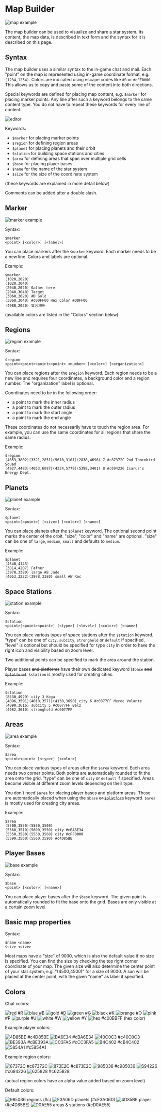 # Map Builder

![map example](assets/mapExample.jpg)

The map builder can be used to visualize and share a star system. Its content, the map data, is described in text form and the syntax for it is described on this page.

## Syntax

The map builder uses a similar syntax to the in-game chat and mail. Each "point" on the map is represented using in-game coordinate format, e.g. `(1234,1234)`. Colors are indicated using escape codes like `#R` or `#cFF0000`. This allows us to copy and paste some of the content into both directions. 

Special keywords are defined for placing map content, e.g. `$marker` for placing marker points. Any line after such a keyword belongs to the same content type. You do not have to repeat these keywords for every line of content.

![editor](assets/editor.jpg)

Keywords:

- `$marker` for placing marker points
- `$region` for defining region areas
- `$planet` for placing planets and their orbit
- `$station` for building space stations and cities
- `$area` for defining areas that span over multiple grid cells
- `$base` for placing player bases
- `$name` for the name of the star system
- `$size` for the size of the coordinate system

(these keywords are explained in more detail below)

Comments can be added after a double slash.

## Marker

![marker example](assets/markerExample.jpg)

Syntax:

```
$marker
<point> [<color>] [<label>]
```

You can place markers after the `$marker` keyword. Each marker needs to be a new line. Colors and labels are optional. 

Example:

```
$marker
(1020,2020)
(1020,3040)
(2040,2020) Gather here
(2040,3040) Target
(3060,2020) #D Gold
(3060,3040) #c00FF00 Hex Color #00FF00
(4080,2020) 集合場所
```

(available colors are listed in the "Colors" section below)

## Regions

![region example](assets/regionExample.jpg)

Syntax:

```
$region
<point><point><point><point> <number> [<color>] [<organization>]
```

You can place regions after the `$region` keyword. Each region needs to be a new line and requires four coordinates, a background color and a region number. The "organization" label is optional.

Coordinates need to be in the following order:
- a point to mark the inner radius
- a point to mark the outer radius
- a point to mark the start angle
- a point to mark the end angle

These coordinates do not necessarily have to touch the region area. For example, you can use the same coordinates for all regions that share the same radius.

Example:

```
$region
(4653,3802)(3321,2851)(5610,3101)(2838,4696) 7 #c87372C 2nd Thornbird Squad
(4927,4483)(4653,6087)(4324,5779)(5398,3401) 8 #c694226 Icarus's Energy Dept.
```

## Planets

![planet example](assets/planetExample.jpg)

Syntax:

```
$planet
<point>[<point>] [<size>] [<color>] [<name>]
```

You can place planets after the `$planet` keyword. The optional second point marks the center of the orbit. "size", "color" and "name" are optional. "size" can be one of `large`, `medium`, `small` and defaults to `medium`.

Example:

```
$planet
(4340,4143)
(3814,4207) Fafner
(3978,3380) large #B Jade
(4053,3222)(3978,3380) small #W Roc
```

## Space Stations

![station example](assets/stationExample.jpg)

Syntax:

```
$station
<point>[<point><point>] [<type>] [<level>] [<color>] [<name>]
```

You can place various types of space stations after the `$station` keyword. "type" can be one of `city`, `subCity`, `stronghold` or `default` if specified. "level" is optional but should be specified for type `city` in order to have the right icon and visibility based on zoom level.

Two additional points can be specified to mark the area around the station.

Player bases ~~and platforms~~ have their own dedicated keyword (`$base` ~~and `$platform`~~). `$station` is mostly used for creating cities.

Example:

```
$station
(8530,4929) city 3 Koga
(4096,3591)(4010,3571)(4130,3690) city 6 #c0077FF Meroe Volante
(4090,3616) subCity 5 #c0077FF Belz
(4082,3610) stronghold #c0077FF
```

## Areas

![area example](assets/areaExample.jpg)

Syntax:

```
$area
<point><point> [<type>] [<color>]
```

You can place various types of areas after the `$area` keyword. Each area needs two corner points. Both points are automatically rounded to fit the area onto the grid. "type" can be one of `city` or `default` if specified. Areas become visible at different zoom levels depending on their type.

You don't need `$area` for placing player bases and platform areas. Those are automatically placed when using the `$base` ~~or `$platform`~~ keyword. `$area` is mostly used for creating city areas.

Example:

```
$area
(5500,3550)(5550,3500)
(5560,3510)(5600,3550) city #cBA6E34
(5550,3580)(5530,3560) city #cFF0000
(5590,3560)(5560,3590) #c4D85BE
```

## Player Bases

![base example](assets/baseExample.jpg)

Syntax:

```
$base
<point> [<color>] [<name>]
```

You can place player bases after the `$base` keyword. The given point is automatically rounded to fit the base onto the grid. Bases are only visible at a certain zoom level.

## Basic map properties

Syntax:

```
$name <name>
$size <size>
```

Most maps have a "size" of 9000, which is also the default value if no size is specified. You can find the size by checking the top right corner coordinate of your map. The given size will also determine the center point of your star system, e.g. "(4500,4500)" for a size of 9000. A sun will be placed at the center point, with the given "name" as label if specified.

## Colors

Chat colors:

![red](assets/colors/FF0000.png) #R
![blue](assets/colors/0000FF.png) #B
![gold](assets/colors/FFD700.png) #D
![green](assets/colors/008000.png) #G
![black](assets/colors/000000.png) #K
![orange](assets/colors/FFA500.png) #O
![pink](assets/colors/FFC0CB.png) #P
![purple](assets/colors/800080.png) #U
![white](assets/colors/FFFFFF.png) #W
![yellow](assets/colors/FFFF00.png) #Y
![hex](assets/colors/00BBFF.png) #c00BBFF (hex color)

Example player colors:

![4D85BE](assets/colors/4D85BE.png) #c4D85BE
![BA6E34](assets/colors/BA6E34.png) #cBA6E34
![40C0C3](assets/colors/40C0C3.png) #c40C0C3
![BE393A](assets/colors/BE393A.png) #cBE393A
![CC3FA5](assets/colors/CC3FA5.png) #cCC3FA5
![B4C402](assets/colors/B4C402.png) #cB4C402
![5854A1](assets/colors/5854A1.png) #c5854A1

Example region colors:

![87372C](assets/colors/87372C.png) #c87372C
![873E2C](assets/colors/873E2C.png) #c873E2C
![985036](assets/colors/985036.png) #c985036
![694226](assets/colors/694226.png) #c694226
![625828](assets/colors/625828.png) #c625828

(actual region colors have an alpha value added based on zoom level)

Default colors:

![985036](assets/colors/985036.png) regions (#c)
![E3A06D](assets/colors/E3A06D.png) planets (#cE3A06D)
![4D85BE](assets/colors/4D85BE.png) player (#c4D85BE)
![D0AE55](assets/colors/D0AE55.png) areas & stations (#cD0AE55)
